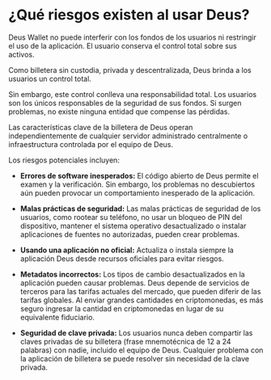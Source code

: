 # ¿Qué riesgos existen al usar Deus?

Deus Wallet no puede interferir con los fondos de los usuarios ni restringir el uso de la aplicación. El usuario conserva el control total sobre sus activos.

Como billetera sin custodia, privada y descentralizada, Deus brinda a los usuarios un control total.

Sin embargo, este control conlleva una responsabilidad total. Los usuarios son los únicos responsables de la seguridad de sus fondos. Si surgen problemas, no existe ninguna entidad que compense las pérdidas.

Las características clave de la billetera de Deus operan independientemente de cualquier servidor administrado centralmente o infraestructura controlada por el equipo de Deus.

Los riesgos potenciales incluyen:

- **Errores de software inesperados:** El código abierto de Deus permite el examen y la verificación. Sin embargo, los problemas no descubiertos aún pueden provocar un comportamiento inesperado de la aplicación.

- **Malas prácticas de seguridad:** Las malas prácticas de seguridad de los usuarios, como rootear su teléfono, no usar un bloqueo de PIN del dispositivo, mantener el sistema operativo desactualizado o instalar aplicaciones de fuentes no autorizadas, pueden crear problemas.

- **Usando una aplicación no oficial:** Actualiza o instala siempre la aplicación Deus desde recursos oficiales para evitar riesgos.

- **Metadatos incorrectos:** Los tipos de cambio desactualizados en la aplicación pueden causar problemas. Deus depende de servicios de terceros para las tarifas actuales del mercado, que pueden diferir de las tarifas globales. Al enviar grandes cantidades en criptomonedas, es más seguro ingresar la cantidad en criptomonedas en lugar de su equivalente fiduciario.

- **Seguridad de clave privada:** Los usuarios nunca deben compartir las claves privadas de su billetera (frase mnemotécnica de 12 a 24 palabras) con nadie, incluido el equipo de Deus. Cualquier problema con la aplicación de billetera se puede resolver sin necesidad de la clave privada.
